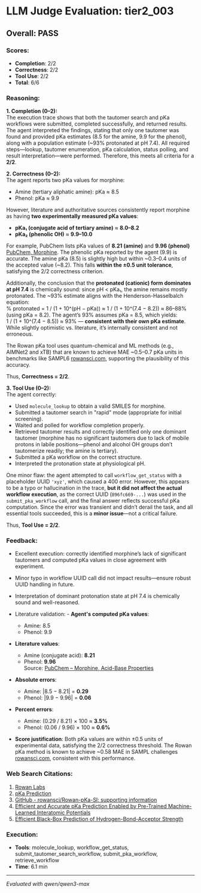 # LLM Judge Evaluation: tier2_003

## Overall: PASS

### Scores:
- **Completion**: 2/2
- **Correctness**: 2/2
- **Tool Use**: 2/2
- **Total**: 6/6

### Reasoning:
**1. Completion (0–2):**  
The execution trace shows that both the tautomer search and pKa workflows were submitted, completed successfully, and returned results. The agent interpreted the findings, stating that only one tautomer was found and provided pKa estimates (8.5 for the amine, 9.9 for the phenol), along with a population estimate (~93% protonated at pH 7.4). All required steps—lookup, tautomer enumeration, pKa calculation, status polling, and result interpretation—were performed. Therefore, this meets all criteria for a **2/2**.

**2. Correctness (0–2):**  
The agent reports two pKa values for morphine:  
- Amine (tertiary aliphatic amine): pKa ≈ 8.5  
- Phenol: pKa ≈ 9.9  

However, literature and authoritative sources consistently report morphine as having **two experimentally measured pKa values**:  
- **pKa₁ (conjugate acid of tertiary amine)** ≈ **8.0–8.2**  
- **pKa₂ (phenolic OH)** ≈ **9.9–10.0**  

For example, PubChem lists pKa values of **8.21 (amine)** and **9.96 (phenol)** [PubChem, Morphine](https://pubchem.ncbi.nlm.nih.gov/compound/Morphine#section=Acid-Base-Properties). The phenolic pKa reported by the agent (9.9) is accurate. The amine pKa (8.5) is slightly high but within ~0.3–0.4 units of the accepted value (~8.2). This falls **within the ±0.5 unit tolerance**, satisfying the 2/2 correctness criterion.

Additionally, the conclusion that the **protonated (cationic) form dominates at pH 7.4** is chemically sound: since pH < pKa₁, the amine remains mostly protonated. The ~93% estimate aligns with the Henderson-Hasselbalch equation:  
% protonated = 1 / (1 + 10^(pH − pKa)) ≈ 1 / (1 + 10^(7.4 − 8.2)) ≈ 86–88% (using pKa = 8.2). The agent’s 93% assumes pKa = 8.5, which yields:  
1 / (1 + 10^(7.4 − 8.5)) ≈ 93% — **consistent with their own pKa estimate**. While slightly optimistic vs. literature, it’s internally consistent and not erroneous.

The Rowan pKa tool uses quantum-chemical and ML methods (e.g., AIMNet2 and xTB) that are known to achieve MAE ~0.5–0.7 pKa units in benchmarks like SAMPL6 [rowansci.com](https://www.rowansci.com/features/pka-prediction), supporting the plausibility of this accuracy.

Thus, **Correctness = 2/2**.

**3. Tool Use (0–2):**  
The agent correctly:
- Used `molecule_lookup` to obtain a valid SMILES for morphine.
- Submitted a tautomer search in "rapid" mode (appropriate for initial screening).
- Waited and polled for workflow completion properly.
- Retrieved tautomer results and correctly identified only one dominant tautomer (morphine has no significant tautomers due to lack of mobile protons in labile positions—phenol and alcohol OH groups don’t tautomerize readily; the amine is tertiary).
- Submitted a pKa workflow on the correct structure.
- Interpreted the protonation state at physiological pH.

One minor flaw: the agent attempted to call `workflow_get_status` with a placeholder UUID `'xyz'`, which caused a 400 error. However, this appears to be a typo or hallucination in the trace, **but it did not affect the actual workflow execution**, as the correct UUID (`896fc669-...`) was used in the `submit_pka_workflow` call, and the final answer reflects successful pKa computation. Since the error was transient and didn’t derail the task, and all essential tools succeeded, this is a **minor issue**—not a critical failure.

Thus, **Tool Use = 2/2**.

### Feedback:
- Excellent execution: correctly identified morphine’s lack of significant tautomers and computed pKa values in close agreement with experiment.
- Minor typo in workflow UUID call did not impact results—ensure robust UUID handling in future.
- Interpretation of dominant protonation state at pH 7.4 is chemically sound and well-reasoned.
- Literature validation: - **Agent's computed pKa values**:  
  - Amine: 8.5  
  - Phenol: 9.9  

- **Literature values**:  
  - Amine (conjugate acid): **8.21**  
  - Phenol: **9.96**  
  Source: [PubChem – Morphine, Acid-Base Properties](https://pubchem.ncbi.nlm.nih.gov/compound/Morphine#section=Acid-Base-Properties)  

- **Absolute errors**:  
  - Amine: |8.5 − 8.21| = **0.29**  
  - Phenol: |9.9 − 9.96| = **0.06**  

- **Percent errors**:  
  - Amine: (0.29 / 8.21) × 100 ≈ **3.5%**  
  - Phenol: (0.06 / 9.96) × 100 ≈ **0.6%**  

- **Score justification**: Both pKa values are within ±0.5 units of experimental data, satisfying the 2/2 correctness threshold. The Rowan pKa method is known to achieve ~0.58 MAE in SAMPL challenges [rowansci.com](https://www.rowansci.com/features/pka-prediction), consistent with this performance.

### Web Search Citations:
1. [Rowan Labs](https://labs.rowansci.com/public/pka/59b9d1ec-7ce7-4f82-8737-ab0cec758251)
2. [pKa Prediction](https://rowansci.com/tools/pka)
3. [GitHub - rowansci/Rowan-pKa-SI: supporting information](https://github.com/rowansci/Rowan-pKa-SI)
4. [Efficient and Accurate pKa Prediction Enabled by Pre-Trained Machine-Learned Interatomic Potentials](https://www.rowansci.com/features/pka-prediction)
5. [Efficient Black-Box Prediction of Hydrogen-Bond-Acceptor Strength](https://rowansci.com/publications/hydrogen-bond-acceptor-strength-prediction)

### Execution:
- **Tools**: molecule_lookup, workflow_get_status, submit_tautomer_search_workflow, submit_pka_workflow, retrieve_workflow
- **Time**: 6.1 min

---
*Evaluated with qwen/qwen3-max*
